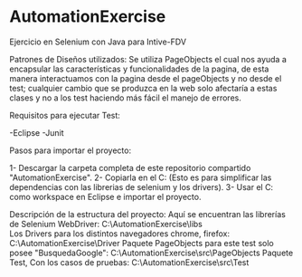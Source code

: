 # AutomationExercise
Ejercicio en Selenium con Java para Intive-FDV


 Patrones de Diseños utilizados:
  Se utiliza PageObjects el cual nos ayuda a encapsular las características y funcionalidades de la pagina, de esta manera interactuamos con la pagina desde el pageObjects y no desde el test; cualquier cambio que se produzca en la web solo afectaría a estas clases y no a los test haciendo más fácil el manejo de errores.

Requisitos para ejecutar Test:

-Eclipse
-Junit

Pasos para importar el proyecto:

1- Descargar la carpeta completa de este repositorio compartido "AutomationExercise".
2- Copiarla en el C: (Esto es para simplificar las dependencias con las librerias de selenium y los drivers).
3- Usar el C: como workspace en Eclipse e importar el proyecto.

Descripción de la estructura del proyecto:
  Aquí se encuentran las librerías de Selenium WebDriver: C:\AutomationExercise\libs  
  Los Drivers para los distintos navegadores chrome, firefox:  C:\AutomationExercise\Driver
  Paquete PageObjects para este test solo posee "BusquedaGoogle": C:\AutomationExercise\src\PageObjects
  Paquete Test, Con los casos de pruebas: C:\AutomationExercise\src\Test

  
  
  
 


